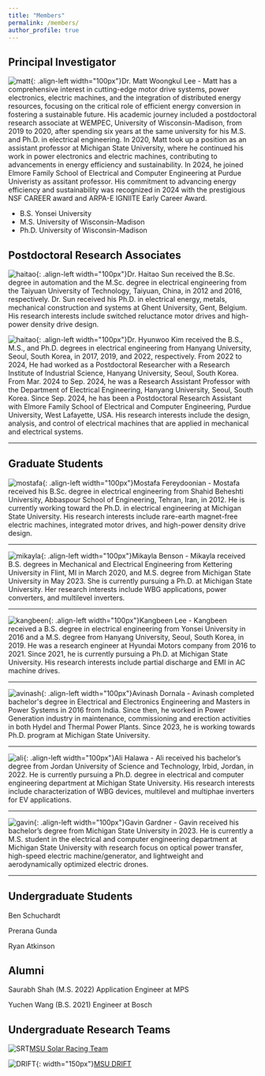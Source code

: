 ```yaml
---
title: "Members"
permalink: /members/
author_profile: true
---
```

Principal Investigator
-----
![matt](/images/mwl.png){: .align-left width="100px"}Dr. Matt Woongkul Lee - Matt has a comprehensive interest in cutting-edge motor drive systems, power electronics, electric machines, and the integration of distributed energy resources, focusing on the critical role of efficient energy conversion in fostering a sustainable future. His academic journey included a postdoctoral research associate at WEMPEC, University of Wisconsin-Madison, from 2019 to 2020, after spending six years at the same university for his M.S. and Ph.D. in electrical engineering. In 2020, Matt took up a position as an assistant professor at Michigan State University, where he continued his work in power electronics and electric machines, contributing to advancements in energy efficiency and sustainability. In 2024, he joined Elmore Family School of Electrical and Computer Engineering at Purdue Univeristy as assitant professor. His commitment to advancing energy efficiency and sustainability was recognized in 2024 with the prestigious NSF CAREER award and ARPA-E IGNIITE Early Career Award.

- B.S. Yonsei University
- M.S. University of Wisconsin-Madison
- Ph.D. University of Wisconsin-Madison

Postdoctoral Research Associates
-----
![haitao](/images/haitao.png){: .align-left width="100px"}Dr. Haitao Sun received the B.Sc. degree in automation and the M.Sc. degree in electrical engineering from the Taiyuan University of Technology, Taiyuan, China, in 2012 and 2016, respectively. Dr. Sun received his Ph.D. in electrical energy, metals, mechanical construction and systems at Ghent University, Gent, Belgium. His research interests include switched reluctance motor drives and high-power density drive design.

![haitao](/images/hyunwoo.png){: .align-left width="100px"}Dr. Hyunwoo Kim received the B.S., M.S., and Ph.D. degrees in electrical engineering from Hanyang University, Seoul, South Korea, in 2017, 2019, and 2022, respectively. From 2022 to 2024, He had worked as a Postdoctoral Researcher with a Research Institute of Industrial Science, Hanyang University, Seoul, South Korea. From Mar. 2024 to Sep. 2024, he was a Research Assistant Professor with the Department of Electrical Engineering, Hanyang University, Seoul, South Korea. Since Sep. 2024, he has been a Postdoctoral Research Assistant with Elmore Family School of Electrical and Computer Engineering, Purdue University, West Lafayette, USA. His research interests include the design, analysis, and control of electrical machines that are applied in mechanical and electrical systems.

-----

Graduate Students
-----
![mostafa](/images/mf.png){: .align-left width="100px"}Mostafa Fereydoonian - Mostafa received his B.Sc. degree in electrical engineering from Shahid Beheshti University, Abbaspour School of Engineering, Tehran, Iran, in 2012. He is currently working toward the Ph.D. in electrical engineering at Michigan State University. His research interests include rare-earth magnet-free electric machines, integrated motor drives, and high-power density drive design.

-----
![mikayla](/images/mb.png){: .align-left width="100px"}Mikayla Benson - Mikayla received B.S. degrees in Mechanical and Electrical Engineering from Kettering University in Flint, MI in March 2020, and M.S. degree from Michigan State University in May 2023. She is currently pursuing a Ph.D. at Michigan State University. Her research interests include WBG applications, power converters, and multilevel inverters.

-----
![kangbeen](/images/kbl.png){: .align-left width="100px"}Kangbeen Lee - Kangbeen received a B.S. degree in electrical engineering from Yonsei University in 2016 and a M.S. degree from Hanyang University, Seoul, South Korea, in 2019. He was a research engineer at Hyundai Motors company from 2016 to 2021. Since 2021, he is currently pursuing a Ph.D. at Michigan State University. His research interests include partial discharge and EMI in AC machine drives.

-----
![avinash](/images/ad.png){: .align-left width="100px"}Avinash Dornala - Avinash completed bachelor's degree in Electrical and Electronics Engineering and Masters in Power Systems in 2016 from India. Since then, he worked in Power Generation industry in maintenance, commissioning and erection activities in both Hydel and Thermal Power Plants. Since 2023, he is working towards Ph.D. program at Michigan State University.

-----
![ali](/images/ah.png){: .align-left width="100px"}Ali Halawa - Ali received his bachelor’s degree from Jordan University of Science and Technology, Irbid, Jordan, in 2022. He is currently pursuing a Ph.D. degree in electrical and computer engineering department at Michigan State University. His research interests include characterization of WBG devices, multilevel and multiphae inverters for EV applications.

-----
![gavin](/images/gg.png){: .align-left width="100px"}Gavin Gardner - Gavin received his bachelor’s degree from Michigan State University in 2023. He is currently a M.S. student in the electrical and computer engineering department at Michigan State University with research focus on optical power transfer, high-speed electric machine/generator, and lightweight and aerodynamically optimized electric drones.

-----

Undergraduate Students
-----
Ben Schuchardt

Prerana Gunda

Ryan Atkinson

Alumni
-----
Saurabh Shah (M.S. 2022) Application Engineer at MPS

Yuchen Wang (B.S. 2021) Engineer at Bosch

Undergraduate Research Teams
-----
![SRT](/images/SRT.png)[MSU Solar Racing Team](https://www.msusolar.com/)

![DRIFT](/images/DRIFT.png){: width="150px"}[MSU DRIFT](https://www.teamdrift.org/)
